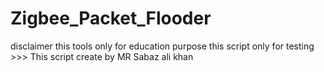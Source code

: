 # Zigbee_Packet_Flooder
disclaimer this tools only for education purpose this script only for testing >>> This script create by MR Sabaz ali khan 
